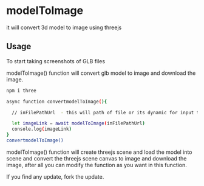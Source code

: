 # modelToImage
it will convert 3d model to image using threejs

## Usage
To start taking screenshots of GLB files

 modelToImage() function will convert glb model to image and download the image.

```sh
npm i three
```
```sh
async function convertmodelToImage(){

  // inFilePathUrl  - this will path of file or its dynamic for input tag then you can generate the filepath from file using blob

  let imageLink = await modelToImage(inFilePathUrl)
  console.log(imageLink)
}
convertmodelToImage()
```
modelToImage() function will create threejs scene and load the model into scene and convert the threejs scene canvas to image and download the image, after all  you can modify the function as you want in this function.

If you find any update, fork the update.


